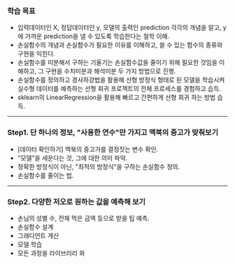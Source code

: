 ### 학습 목표
- 입력데이터인 X, 정답데이터인 y, 모델의 출력인 prediction 각각의 개념을 알고, y에 가까운 prediction을 낼 수 있도록 학습한다는 철학 이해.
- 손실함수의 개념과 손실함수가 필요한 이유를 이해하고, 쓸 수 있는 함수의 종류와 구현을 익힌다.
- 손실함수를 미분해서 구하는 기울기는 손실함수값을 줄이기 위해 필요한 것임을 이해하고, 그 구현을 수치미분과 해석미분 두 가지 방법으로 진행.
- 손실함수를 정의하고 경사하강법을 활용해 선형 방정식 형태로 된 모델을 학습시켜 실수형 데이터를 예측하는 선형 회귀 프로젝트의 전체 프로세스를 경험하고 습득.
- sklearn의 LinearRegression을 활용해 빠르고 간편하게 선형 회귀 하는 방법 습득.

---

### Step1. 단 하나의 정보, "사용한 연수"만 가지고 맥북의 중고가 맞춰보기
  - [데이터 확인하기] 맥북의 중고가를 결정짓는 변수 확인.
  - "모델"을 세운다는 것, 그에 대한 의미 파악.
  - 정확한 방정식이 아닌, "최적의 방정식"을 구하는 손실함수 정의.
  - 손실함수를 줄이는 법.

---

### Step2. 다양한 저오로 원하는 값을 예측해 보기
  - 손님의 성별 수, 전체 먹은 금액 등으로 받을 팁 예측.
  - 손실함수 설계
  - 그래디언트 계산
  - 모델 학습
  - 모든 과정을 라이브러리 화
